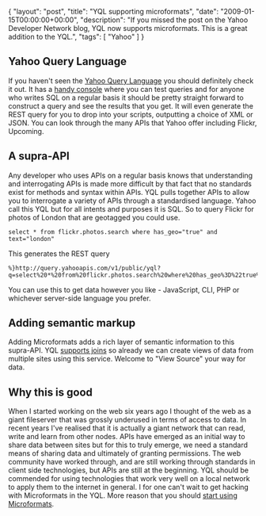 {
  "layout": "post",
  "title": "YQL supporting microformats",
  "date": "2009-01-15T00:00:00+00:00",
  "description": "If you missed the post on the Yahoo Developer Network blog, YQL now supports microformats. This is a great addition to the YQL.",
  "tags": [
    "Yahoo"
  ]
}

## Yahoo Query Language

If you haven't seen the [Yahoo Query Language][1] you should definitely check it out. It has a [handy console][2] where you can test queries and for anyone who writes SQL on a regular basis it should be pretty straight forward to construct a query and see the results that you get. It will even generate the REST query for you to drop into your scripts, outputting a choice of XML or JSON. You can look through the many APIs that Yahoo offer including Flickr, Upcoming.

## A supra-API

Any developer who uses APIs on a regular basis knows that understanding and interrogating APIs is made more difficult by that fact that no standards exist for methods and syntax within APIs. YQL pulls together APIs to allow you to interrogate a variety of APIs through a standardised language. Yahoo call this YQL but for all intents and purposes it is SQL. So to query Flickr for photos of London that are geotagged you could use. 

    select * from flickr.photos.search where has_geo="true" and text="london" 

This generates the REST query 

    %}http://query.yahooapis.com/v1/public/yql?q=select%20*%20from%20flickr.photos.search%20where%20has_geo%3D%22true%22%20and%20text%3D%22london%22&format=xml

You can use this to get data however you like - JavaScript, CLI, PHP or whichever server-side language you prefer.

## Adding semantic markup

Adding Microformats adds a rich layer of semantic information to this supra-API. YQL [supports joins][3] so already we can create views of data from multiple sites using this service. Welcome to "View Source" your way for data.

## Why this is good

When I started working on the web six years ago I thought of the web as a giant fileserver that was grossly underused in terms of access to data. In recent years I've realised that it is actually a giant network that can read, write and learn from other nodes. APIs have emerged as an initial way to share data between sites but for this to truly emerge, we need a standard means of sharing data and ultimately of granting permissions. The web community have worked through, and are still working through standards in client side technologies, but APIs are still at the beginning. YQL should be commended for using technologies that work very well on a local network to apply them to the internet in general. I for one can't wait to get hacking with Microformats in the YQL. More reason that you should [start using Microformats][4].

[1]: http://developer.yahoo.com/yql/
[2]: http://developer.yahoo.com/yql/console/
[3]: http://jonathantrevor.net/?p=40
[4]: http://microformats.org/
